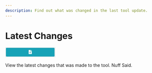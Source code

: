 ```yaml
---
description: Find out what was changed in the last tool update.
---
```


# Latest Changes

![Latest Changes Button](../.gitbook/assets/latestchanges%20%281%29.jpg)

View the latest changes that was made to the tool. Nuff Said.

